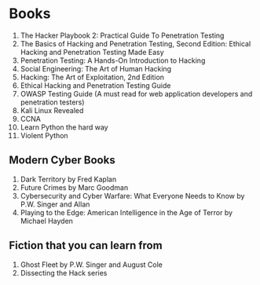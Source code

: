 # Books

1. The Hacker Playbook 2: Practical Guide To Penetration Testing
2. The Basics of Hacking and Penetration Testing, Second Edition: Ethical Hacking and Penetration Testing Made Easy
3. Penetration Testing: A Hands-On Introduction to Hacking
4. Social Engineering: The Art of Human Hacking
5. Hacking: The Art of Exploitation, 2nd Edition
6. Ethical Hacking and Penetration Testing Guide
7. OWASP Testing Guide (A must read for web application developers and penetration testers)
8. Kali Linux Revealed
9. CCNA 
10. Learn Python the hard way
11. Violent Python

## Modern Cyber Books

1. Dark Territory by Fred Kaplan
2. Future Crimes by Marc Goodman
3. Cybersecurity and Cyber Warfare: What Everyone Needs to Know by P.W. Singer and Allan 
4. Playing to the Edge: American Intelligence in the Age of Terror by Michael Hayden

## Fiction that you can learn from

1. Ghost Fleet by P.W. Singer and August Cole
2. Dissecting the Hack series